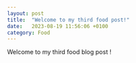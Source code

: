 ```yaml
---
layout: post
title:  "Welcome to my third food post!"
date:   2023-08-19 11:56:06 +0100
category: Food
---
```


Welcome to my third food blog post !
